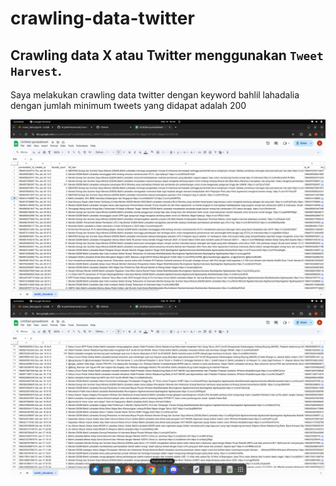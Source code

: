 # crawling-data-twitter

## Crawling data X atau Twitter menggunakan `Tweet Harvest`.
Saya melakukan crawling data twitter dengan keyword bahlil lahadalia dengan jumlah minimum tweets yang didapat adalah 200


![file-csv](/ss/ss_csv.png)
![file-csv-2](/ss/ss_csv_2.png)

